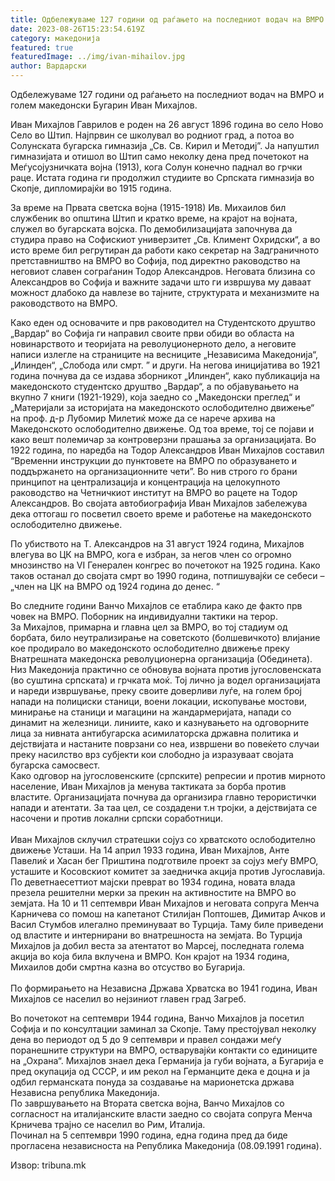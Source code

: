 ```yaml
---
title: Одбележуваме 127 години од раѓањето на последниот водач на ВМРО
date: 2023-08-26T15:23:54.619Z
category: македонија
featured: true
featuredImage: ../img/ivan-mihailov.jpg
author: Вардарски
---
```

<!--StartFragment-->

Одбележуваме 127 години од раѓањето на последниот водач на ВМРО и голем македонски Бугарин Иван Михајлов.

Иван Михајлов Гаврилов е роден на 26 август 1896 година во село Ново Село во Штип. Најпрвин се школувал во родниот град, а потоа во Солунската бугарска гимназија „Св. Св. Кирил и Методиј”. Ја напуштил гимназијата и отишол во Штип само неколку дена пред почетокот на Меѓусојузничката војна (1913), кога Солун конечно паднал во грчки раце. Истата година ги продолжил студиите во Српската гимназија во Скопје, дипломирајќи во 1915 година.

За време на Првата светска војна (1915-1918) Ив. Михаилов бил службеник во општина Штип и кратко време, на крајот на војната, служел во бугарската војска. По демобилизацијата започнува да студира право на Софискиот универзитет „Св. Климент Охридски“, а во исто време бил регрутиран да работи како секретар на Задграничното претставништво на ВМРО во Софија, под директно раководство на неговиот славен сограѓанин Тодор Александров. Неговата близина со Александров во Софија и важните задачи што ги извршува му даваат можност длабоко да навлезе во тајните, структурата и механизмите на раководството на ВМРО.

Како еден од основачите и прв раководител на Студентското друштво „Вардар“ во Софија ги направил своите први обиди во областа на новинарството и теоријата на револуционерното дело, а неговите написи излегле на страниците на весниците „Независима Македонија“, „Илинден“, „Слобода или смрт. ” и други. На негова иницијатива во 1921 година почнува да се издава зборникот „Илинден“, како публикација на македонското студентско друштво „Вардар“, а по објавувањето на вкупно 7 книги (1921-1929), која заедно со „Македонски преглед“ и „Материјали за историјата на македонското ослободително движење“ на проф. д-р Лубомир Милетиќ може да се нарече архива на Македонското ослободително движење. Од тоа време, тој се појави и како вешт полемичар за контроверзни прашања за организацијата. Во 1922 година, по наредба на Тодор Александров Иван Михајлов составил “Временни инструкции до пунктовете на ВМРО по образуването и поддържането на организационните чети”. Во нив строго го брани принципот на централизација и концентрација на целокупното раководство на Четничкиот институт на ВМРО во рацете на Тодор Александров. Во својата автобиографија Иван Михајлов забележува дека оттогаш го посветил своето време и работење на македонското ослободително движење.

По убиството на Т. Александров на 31 август 1924 година, Михајлов влегува во ЦК на ВМРО, кога е избран, за негов член со огромно мнозинство на VI Генерален конгрес во почетокот на 1925 година. Како таков останал до својата смрт во 1990 година, потпишувајќи се себеси – „член на ЦК на ВМРО од 1924 година до денес. “

Во следните години Ванчо Михајлов се етаблира како де факто прв човек на ВМРО. Поборник на индивидуални тактики на терор.\
За Михајлов, примарна и главна цел за ВМРО, во тој стадиум од борбата, било неутрализирање на советското (болшевичкото) влијание кое продирало во македонското ослободително движење преку Внатрешната македонска револуционерна организација (Обединета). Низ Македонија практично се обновува војната против југословенската (во суштина српската) и грчката моќ. Тој лично ја водел организацијата и нареди извршување, преку своите доверливи луѓе, на голем број напади на полициски станици, воени локации, ископување мостови, минирање на станици и магацини на жандармеријата, напади со динамит на железници. линиите, како и казнувањето на одговорните лица за нивната антибугарска асимилаторска државна политика и дејствијата и настаните поврзани со неа, извршени во повеќето случаи преку насилство врз субјекти кои слободно ја изразуваат својата бугарска самосвест.\
Како одговор на југословенските (српските) репресии и против мирното население, Иван Михајлов ја менува тактиката за борба против властите. Организацијата почнува да организира главно терористички напади и атентати. За таа цел, се создадени т.н тројки, а дејствијата се насочени и против локални српски соработници.\
\
Иван Михајлов склучил стратешки сојуз со хрватското ослободително движење Усташи. На 14 април 1933 година, Иван Михајлов, Анте Павелиќ и Хасан бег Приштина подготвиле проект за сојуз меѓу ВМРО, усташите и Косовскиот комитет за заедничка акција против Југославија.\
По деветнаесеттиот мајски преврат во 1934 година, новата влада презела решителни мерки за прекин на активностите на ВМРО во земјата. На 10 и 11 септември Иван Михајлов и неговата сопруга Менча Карничева со помош на капетанот Стилијан Поптошев, Димитар Ачков и Васил Стумбов илегално преминуваат во Турција. Таму биле приведени од властите и интернирани во внатрешноста на земјата. Во Турција Михајлов ја добил веста за атентатот во Марсеј, последната голема акција во која била вклучена и ВМРО. Кон крајот на 1934 година, Михаилов доби смртна казна во отсуство во Бугарија.\
\
По формирањето на Независна Држава Хрватска во 1941 година, Иван Михајлов се населил во нејзиниот главен град Загреб.

Во почетокот на септември 1944 година, Ванчо Михајлов ја посетил Софија и по консултации заминал за Скопје. Таму престојувал неколку дена во периодот од 5 до 9 септември и правел сондажи меѓу поранешните структури на ВМРО, остварувајќи контакти со единиците на „Охрана“. Михајлов знаел дека Германија ја губи војната, а Бугарија е пред окупација од СССР, и им рекол на Германците дека е доцна и ја одбил германската понуда за создавање на марионетска држава Независна република Македонија.\
По завршувањето на Втората светска војна, Ванчо Михајлов со согласност на италијанските власти заедно со својата сопруга Менча Крничева трајно се населил во Рим, Италија.\
Починал на 5 септември 1990 година, една година пред да биде прогласена независноста на Република Македонија (08.09.1991 година).

<!--EndFragment--> Извор: tribuna.mk